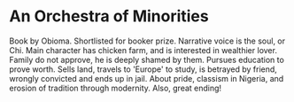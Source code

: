 # An Orchestra of Minorities

Book by Obioma. Shortlisted for booker prize.
Narrative voice is the soul, or Chi.
Main character has chicken farm, and is interested in wealthier lover.
Family do not approve, he is deeply shamed by them. Pursues education to prove worth.
Sells land, travels to 'Europe' to study, is betrayed by friend, wrongly convicted and ends up in jail.
About pride, classism in Nigeria, and erosion of tradition through modernity.
Also, great ending!
